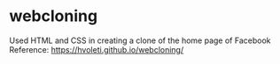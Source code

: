 # webcloning
Used HTML and CSS in creating a clone of the home page of Facebook
Reference: https://hvoleti.github.io/webcloning/
